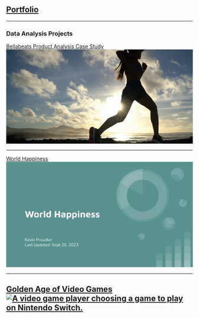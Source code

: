 ## <a href="https://kproudler.github.io/">Portfolio</a>

---

### Data Analysis Projects
[Bellabeats Product Analysis Case Study](/Bellabeat-Case-Study.html)
<br>
<a href="https://kproudler.github.io/Bellabeat-Case-Study.html"><img src="dataset-cover.png"/></a>

---

[World Happiness](/world_happiness_slides.md)
<br>
<a href="https://kproudler.github.io/world_happiness_slides.html"><img src="World Happiness.jpg?raw=true"/></a>

---

[Golden Age of Video Games](/golden_age_videogames.md)
<br>
<a href="https://kproudler.github.io/golden_age_videogames.html"><img src="https://assets.datacamp.com/production/project_1413/img/video_game.jpg" alt="A video game player choosing a game to play on Nintendo Switch."></a>
---

